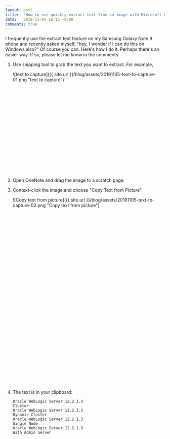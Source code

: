 ```yaml
---
layout: post
title:  "How to use quickly extract text from an image with Microsoft OneNote"
date:   2019-11-05 10:15 -0500
comments: true
---
```


I frequently use the extract text feature on my Samsung Galaxy Note 9
phone and recently asked myself, "hey, I wonder if I can do this on
Windows also?"  Of course you can.  Here's how I do it.  Perhaps there's
an easier way.  If so, please let me know in the comments.

1. Use snipping tool to grab the text you want to extract.  For example,

   ![text to capture]({{ site.url }}/blog/assets/20191105-text-to-capture-01.png "text to capture")

   &nbsp;
   &nbsp;
   &nbsp;
   &nbsp;
   &nbsp;   
   &nbsp;
   &nbsp;
   &nbsp;
   &nbsp;
   &nbsp;   
   &nbsp;
   &nbsp;
   &nbsp;
   &nbsp;
   &nbsp;   
   &nbsp;
   &nbsp;
   &nbsp;
   &nbsp;
   &nbsp;   
   &nbsp;
   &nbsp;
   &nbsp;
   &nbsp;
   &nbsp;   
   &nbsp;
   &nbsp;
   &nbsp;
   &nbsp;
   &nbsp;   
   &nbsp;
   &nbsp;
   &nbsp;
   &nbsp;
   &nbsp;   
   &nbsp;
   &nbsp;
   &nbsp;
   &nbsp;
   &nbsp;   
   &nbsp;
   &nbsp;
   &nbsp;
   &nbsp;
   &nbsp;   
   &nbsp;
   &nbsp;
   &nbsp;
   &nbsp;
   &nbsp;   
   &nbsp;
   &nbsp;
   &nbsp;
   &nbsp;
   &nbsp;   
   &nbsp;
   &nbsp;
   &nbsp;
   &nbsp;
   &nbsp;   
   &nbsp;
   &nbsp;
   &nbsp;
   &nbsp;
   &nbsp;   
   &nbsp;
   &nbsp;
   &nbsp;
   &nbsp;
   &nbsp;   
   &nbsp;
   &nbsp;
   &nbsp;
   &nbsp;
   &nbsp;   
   &nbsp;
   &nbsp;
   &nbsp;
   &nbsp;
   &nbsp;   

2. Open OneNote and drag the image to a scratch page.

3. Context-click the image and choose "Copy Text from Picture"

   ![Copy text from picture]({{ site.url }}/blog/assets/20191105-text-to-capture-02.png "Copy text from picture")

   &nbsp;
   &nbsp;
   &nbsp;
   &nbsp;
   &nbsp;   
   &nbsp;
   &nbsp;
   &nbsp;
   &nbsp;
   &nbsp;   
   &nbsp;
   &nbsp;
   &nbsp;
   &nbsp;
   &nbsp;   
   &nbsp;
   &nbsp;
   &nbsp;
   &nbsp;
   &nbsp;   
   &nbsp;
   &nbsp;
   &nbsp;
   &nbsp;
   &nbsp;   
   &nbsp;
   &nbsp;
   &nbsp;
   &nbsp;
   &nbsp;   
   &nbsp;
   &nbsp;
   &nbsp;
   &nbsp;
   &nbsp;   
   &nbsp;
   &nbsp;
   &nbsp;
   &nbsp;
   &nbsp;   
   &nbsp;
   &nbsp;
   &nbsp;
   &nbsp;
   &nbsp;   
   &nbsp;
   &nbsp;
   &nbsp;
   &nbsp;
   &nbsp;   
   &nbsp;
   &nbsp;
   &nbsp;
   &nbsp;
   &nbsp;   
   &nbsp;
   &nbsp;
   &nbsp;
   &nbsp;
   &nbsp;   
   &nbsp;
   &nbsp;
   &nbsp;
   &nbsp;
   &nbsp;   
   &nbsp;
   &nbsp;
   &nbsp;
   &nbsp;
   &nbsp;   
   &nbsp;
   &nbsp;
   &nbsp;
   &nbsp;
   &nbsp;   
   &nbsp;
   &nbsp;
   &nbsp;
   &nbsp;
   &nbsp;   
   &nbsp;
   &nbsp;
   &nbsp;
   &nbsp;
   &nbsp;   
   &nbsp;
   &nbsp;
   &nbsp;
   &nbsp;
   &nbsp;   
   &nbsp;
   &nbsp;
   &nbsp;
   &nbsp;
   &nbsp;   
   &nbsp;
   &nbsp;
   &nbsp;
   &nbsp;
   &nbsp;   
   &nbsp;
   &nbsp;
   &nbsp;
   &nbsp;
   &nbsp;   
   &nbsp;
   &nbsp;
   &nbsp;
   &nbsp;
   &nbsp;   
   &nbsp;
   &nbsp;
   &nbsp;
   &nbsp;
   &nbsp;   
   &nbsp;
   &nbsp;
   &nbsp;
   &nbsp;
   &nbsp;   
   &nbsp;
   &nbsp;
   &nbsp;
   &nbsp;
   &nbsp;   
   &nbsp;
   &nbsp;
   &nbsp;
   &nbsp;
   &nbsp;   
   &nbsp;
   &nbsp;
   &nbsp;
   &nbsp;
   &nbsp;   
   &nbsp;
   &nbsp;
   &nbsp;
   &nbsp;
   &nbsp;   
   &nbsp;
   &nbsp;
   &nbsp;
   &nbsp;
   &nbsp;   
   &nbsp;
   &nbsp;
   &nbsp;
   &nbsp;
   &nbsp;   
   &nbsp;
   &nbsp;
   &nbsp;
   &nbsp;
   &nbsp;   
   &nbsp;
   &nbsp;
   &nbsp;
   &nbsp;
   &nbsp;   

4. The text is in your clipboard:

   ```
   Oracle WebLogic Server 12.2.1.3 
   Cluster 
   Oracle WebLogic Server 12.2.1.3 
   Dynamic Cluster 
   Oracle WebLogic Server 12.2.1.3 
   Single Node 
   Oracle WebLogic Server 12.2.1.3 
   With Admin Server 
   ```



